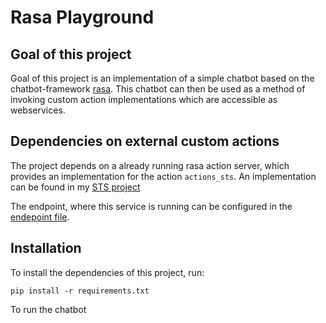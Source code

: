 # Rasa Playground

## Goal of this project

Goal of this project is an implementation of a simple chatbot based on the 
chatbot-framework [rasa](https://rasa.com). This chatbot can then be used as a 
method of invoking custom action implementations which are accessible as 
webservices.

## Dependencies on external custom actions

The project depends on a already running rasa action server, which provides an
implementation for the action  `actions_sts`. An implementation can be found in
my [STS project](https://github.com/fabianSorn/semantic_text_similarity)

The endpoint, where this service is running can be configured in the 
[endepoint file](./endpoints.yml).

## Installation

To install the dependencies of this project, run:
```shell script
pip install -r requirements.txt
```
To run the chatbot

